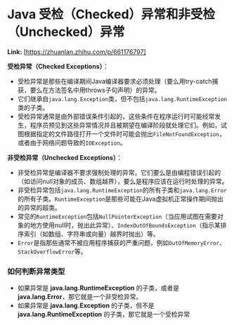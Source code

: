 # Java 受检（Checked）异常和非受检（Unchecked）异常



 **Link:** [https://zhuanlan.zhihu.com/p/661176797]



**受检异常（Checked Exceptions）**：

* 受检异常是那些在编译期间Java编译器要求必须处理（要么用try-catch捕获，要么在方法签名中用throws子句声明）的异常。
* 它们继承自`java.lang.Exception`类，但不包括`java.lang.RuntimeException`类的子类。
* 受检异常通常是由外部错误条件引起的，这些条件在程序运行时可能经常发生，程序员预见到这些异常情况并且被期望在编译阶段就处理它们。例如，试图根据指定的文件路径打开一个文件时可能会抛出`FileNotFoundException`，或者由于网络问题导致的`IOException`。

**非受检异常（Unchecked Exceptions）**：

* 非受检异常是编译器不要求强制处理的异常。它们要么是由编程错误引起的（如访问null对象的成员、数组越界），要么是程序应该在运行时处理的异常。
* 非受检异常包括`java.lang.RuntimeException`的所有子类和`java.lang.Error`的所有子类。`RuntimeException`是那些可能在Java虚拟机正常操作期间抛出的异常的超类。
* 常见的`RuntimeException`包括`NullPointerException`（当应用试图在需要对象的地方使用null时，抛出此异常）、`IndexOutOfBoundsException`（指示某排序索引（如数组、字符串或向量）越界时抛出）等。
* `Error`是指那些通常不被应用程序捕获的严重问题，例如`OutOfMemoryError`、`StackOverflowError`等。

### 如何判断异常类型  

* 如果异常是 **java.lang.RuntimeException** 的子类，或者是 **java.lang.Error**，那它就是一个非受检异常。
* 如果异常是 **java.lang.Exception** 的子类，但不是 **java.lang.RuntimeException** 的子类，那它就是一个受检异常
